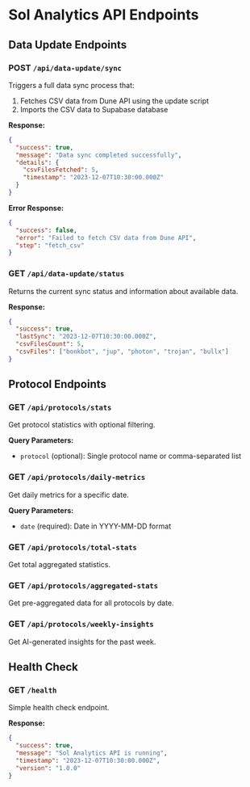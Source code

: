 # Sol Analytics API Endpoints

## Data Update Endpoints

### POST `/api/data-update/sync`
Triggers a full data sync process that:
1. Fetches CSV data from Dune API using the update script
2. Imports the CSV data to Supabase database

**Response:**
```json
{
  "success": true,
  "message": "Data sync completed successfully",
  "details": {
    "csvFilesFetched": 5,
    "timestamp": "2023-12-07T10:30:00.000Z"
  }
}
```

**Error Response:**
```json
{
  "success": false,
  "error": "Failed to fetch CSV data from Dune API",
  "step": "fetch_csv"
}
```

### GET `/api/data-update/status`
Returns the current sync status and information about available data.

**Response:**
```json
{
  "success": true,
  "lastSync": "2023-12-07T10:30:00.000Z",
  "csvFilesCount": 5,
  "csvFiles": ["bonkbot", "jup", "photon", "trojan", "bullx"]
}
```

## Protocol Endpoints

### GET `/api/protocols/stats`
Get protocol statistics with optional filtering.

**Query Parameters:**
- `protocol` (optional): Single protocol name or comma-separated list

### GET `/api/protocols/daily-metrics`
Get daily metrics for a specific date.

**Query Parameters:**
- `date` (required): Date in YYYY-MM-DD format

### GET `/api/protocols/total-stats`
Get total aggregated statistics.

### GET `/api/protocols/aggregated-stats`
Get pre-aggregated data for all protocols by date.

### GET `/api/protocols/weekly-insights`
Get AI-generated insights for the past week.

## Health Check

### GET `/health`
Simple health check endpoint.

**Response:**
```json
{
  "success": true,
  "message": "Sol Analytics API is running",
  "timestamp": "2023-12-07T10:30:00.000Z",
  "version": "1.0.0"
}
```